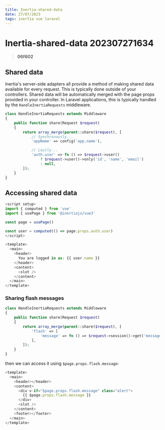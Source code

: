 ```yaml
---
title: Inertia-shared-data
date: 27/07/2023
tags: inertia vue laravel
---
```


# **Inertia-shared-data** 202307271634 
> **06f602**

  

## Shared data

Inertia's server-side adapters all provide a method of making shared data available for every request. This is typically done outside of your controllers. Shared data will be automatically merged with the page props provided in your controller.
In Laravel applications, this is typically handled by the `HandleInertiaRequests` middleware.

```php
class HandleInertiaRequests extends Middleware
{
    public function share(Request $request)
    {
        return array_merge(parent::share($request), [
            // Synchronously...
            'appName' => config('app.name'),

            // Lazily...
            'auth.user' => fn () => $request->user()
                ? $request->user()->only('id', 'name', 'email')
                : null,
        ]);
    }
}
```

## Accessing shared data

```javascript
<script setup>
import { computed } from 'vue'
import { usePage } from '@inertiajs/vue3'

const page = usePage()

const user = computed(() => page.props.auth.user)
</script>

<template>
  <main>
    <header>
      You are logged in as: {{ user.name }}
    </header>
    <content>
      <slot />
    </content>
  </main>
</template>
```

### Sharing flash messages
```php
class HandleInertiaRequests extends Middleware
{
    public function share(Request $request)
    {
        return array_merge(parent::share($request), [
            'flash' => [
                'message' => fn () => $request->session()->get('message')
            ],
        ]);
    }
}
```

then we can access it using `$page.props.flash.message`:

```javascript
<template>
  <main>
    <header></header>
    <content>
      <div v-if="$page.props.flash.message" class="alert">
        {{ $page.props.flash.message }}
      </div>
      <slot />
    </content>
    <footer></footer>
  </main>
</template>
```
